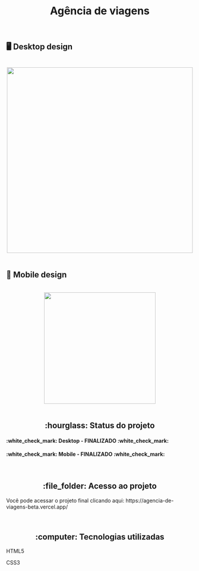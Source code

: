 <h1 align="center">Agência de viagens</h1>
<br>

## :desktop_computer: Desktop design
<br>
<div align="center">
<img src="https://github.com/gleicekelly13/Agencia-de-viagens/assets/80974593/a8020764-d5e8-4923-bd8d-d00f32529428.png" width= "500"/>
</div>
<br>

## :iphone: Mobile design
<br>
<div align="center">
<img src="https://github.com/gleicekelly13/Clinica-Medica-Life/assets/80974593/7bda27a9-cc3b-4aae-9610-4f2fa7e2e020.png" width= "300"/>
</div>
<br>

<h2 align="center">:hourglass: Status do projeto </h2>
<h4>:white_check_mark: Desktop - FINALIZADO :white_check_mark: </h4>
<h4>:white_check_mark: Mobile - FINALIZADO :white_check_mark: </h4>
<br>

<h2 align="center"> :file_folder: Acesso ao projeto </h2>
<p> Você pode acessar o projeto final clicando aqui: https://agencia-de-viagens-beta.vercel.app/ </p>
<br>

<h2 align="center"> :computer: Tecnologias utilizadas </h2>
<p>HTML5</p>
<p>CSS3</p>
<br>
